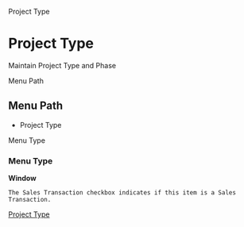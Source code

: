 
Project Type
# Project Type


Maintain Project Type and Phase

Menu Path
## Menu Path



- Project Type

Menu Type
### Menu Type

**Window**

```
The Sales Transaction checkbox indicates if this item is a Sales Transaction.
```

[Project Type](../../functional-guide/window/window-project-type.md)